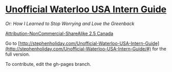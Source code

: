 # [Unofficial Waterloo USA Intern Guide](http://stephenholiday.com/Unofficial-Waterloo-USA-Intern-Guide/#)
*Or: How I Learned to Stop Worrying and Love the Greenback*

[Attribution-NonCommercial-ShareAlike 2.5 Canada](http://creativecommons.org/licenses/by-nc-sa/2.5/ca/)

Go to [http://stephenholiday.com/Unofficial-Waterloo-USA-Intern-Guide](http://stephenholiday.com/Unofficial-Waterloo-USA-Intern-Guide/#)
for the full version.

To contribute, edit the gh-pages branch.

